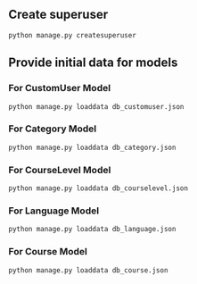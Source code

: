 ## Create superuser

```
python manage.py createsuperuser
```

## Provide initial data for models

### For CustomUser Model

```
python manage.py loaddata db_customuser.json
```

### For Category Model

```
python manage.py loaddata db_category.json
```

### For CourseLevel Model

```
python manage.py loaddata db_courselevel.json
```

### For Language Model

```
python manage.py loaddata db_language.json
```

### For Course Model

```
python manage.py loaddata db_course.json
```